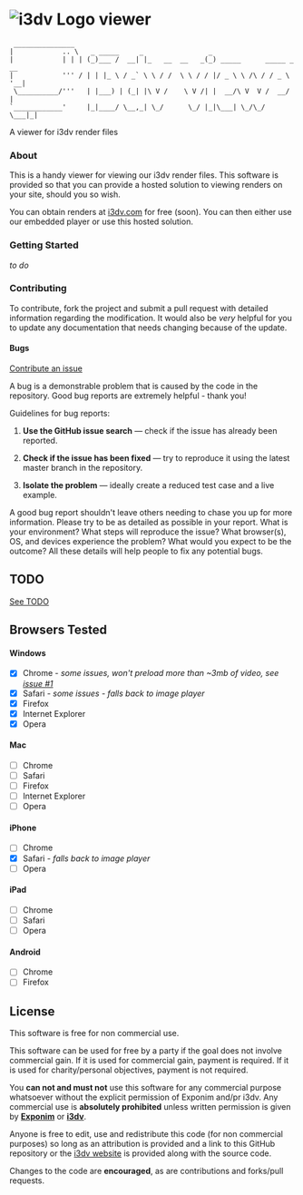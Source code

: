  ![i3dv Logo](https://raw.github.com/manticorp/i3dv-viewer/master/img/logo.png "i3dv Logo") viewer
===========


     _______________    
    |            .. \   _ _____     _                _                        
    |            | | | (_)___ /  __| |_   __  __   _(_) _____      _____ _ __ 
    |            ''' / | | |_ \ / _` \ \ / /  \ \ / / |/ _ \ \ /\ / / _ \ '__|
     \__________/'''   | |___) | (_| |\ V /    \ V /| |  __/\ V  V /  __/ |   
    `____________'     |_|____/ \__,_| \_/      \_/ |_|\___| \_/\_/ \___|_|   
    

A viewer for i3dv render files

### About

This is a handy viewer for viewing our i3dv render files. This software
is provided so that you can provide a hosted solution to viewing renders
on your site, should you so wish.

You can obtain renders at [i3dv.com](http://i3dv.com) for free (soon). You can then
either use our embedded player or use this hosted solution.

### Getting Started

*to do* 

### Contributing

To contribute, fork the project and submit a pull request with detailed 
information regarding the modification. It would also be *very* helpful
for you to update any documentation that needs changing because of the
update.

#### Bugs

[Contribute an issue](https://github.com/Exponim/i3dv-viewer/issues)

A bug is a demonstrable problem that is caused by the code in the 
repository. Good bug reports are extremely helpful - thank you!

Guidelines for bug reports:

1. **Use the GitHub issue search** — check if the issue has already been reported.

2. **Check if the issue has been fixed** — try to reproduce it using the latest master branch in the repository.

3. **Isolate the problem** — ideally create a reduced test case and a live example.

A good bug report shouldn't leave others needing to chase you up 
for more information. Please try to be as detailed as possible in 
your report. What is your environment? What steps will reproduce 
the issue? What browser(s), OS, and devices experience the problem? 
What would you expect to be the outcome? All these details will 
help people to fix any potential bugs.

## TODO 

[See TODO](https://github.com/Exponim/i3dv-viewer/blob/master/TODO.md)

## Browsers Tested

#### Windows

- [x] Chrome - _some issues, won't preload more than ~3mb of video, see [issue #1](https://github.com/manticorp/i3dv-viewer/issues/1)_
- [x] Safari - _some issues - falls back to image player_
- [x] Firefox
- [x] Internet Explorer
- [x] Opera

#### Mac

- [ ] Chrome
- [ ] Safari
- [ ] Firefox
- [ ] Internet Explorer
- [ ] Opera

#### iPhone

- [ ] Chrome
- [x] Safari - _falls back to image player_
- [ ] Opera

#### iPad

- [ ] Chrome
- [ ] Safari
- [ ] Opera

#### Android

- [ ] Chrome
- [ ] Firefox

## License

This software is free for non commercial use.

This software can be used for free by a party if the goal does not involve 
commercial gain. If it is used for commercial gain, payment is required. If 
it is used for charity/personal objectives, payment is not required.

You **can not and must not** use this software for any commercial
purpose whatsoever without the explicit permission of Exponim and/pr i3dv.
Any commercial use is **absolutely prohibited** unless written permission
is given by **[Exponim](http://www.exponim.com)** or **[i3dv](http://www.i3dv.com)**.

Anyone is free to edit, use and redistribute this code (for non commercial purposes)
so long as an attribution is provided and a link to this GitHub repository or
the [i3dv website](http://i3dv.com) is provided along with the source code.

Changes to the code are **encouraged**, as are contributions and forks/pull requests.
